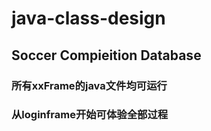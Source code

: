 # java-class-design
## Soccer Compieition Database
### 所有xxFrame的java文件均可运行
### 从loginframe开始可体验全部过程
